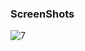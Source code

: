 ### ScreenShots

![7](https://github.com/user-attachments/assets/3492dd1e-da7a-4a05-8887-d481c59a2332)
